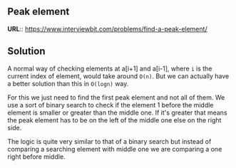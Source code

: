 ## Peak element

__URL__:: https://www.interviewbit.com/problems/find-a-peak-element/

## Solution

A normal way of checking elements at a[i+1] and a[i-1], where `i` is the current index of element, would take around `O(n)`. But we can actually have a better solution than this in `O(logn)` way.

For this we just need to find the first peak element and not all of them. We use a sort of binary search to check if the element 1 before the middle element is smaller or greater than the middle one. If it's greater that means the peak element has to be on the left of the middle one else on the right side.

The logic is quite very similar to that of a binary search but instead of comparing a searching element with middle one we are comparing a one right before middle.
